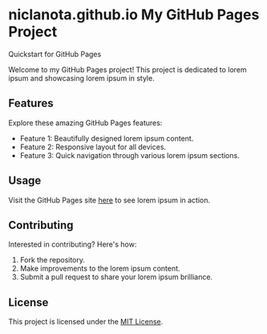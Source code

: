 # niclanota.github.io My GitHub Pages Project
Quickstart for GitHub Pages

Welcome to my GitHub Pages project! This project is dedicated to lorem ipsum and showcasing lorem ipsum in style.

## Features

Explore these amazing GitHub Pages features:

- Feature 1: Beautifully designed lorem ipsum content.
- Feature 2: Responsive layout for all devices.
- Feature 3: Quick navigation through various lorem ipsum sections.

## Usage

Visit the GitHub Pages site [here](https://yourusername.github.io/my-pages-project/) to see lorem ipsum in action.

## Contributing

Interested in contributing? Here's how:

1. Fork the repository.
2. Make improvements to the lorem ipsum content.
3. Submit a pull request to share your lorem ipsum brilliance.

## License

This project is licensed under the [MIT License](LICENSE).